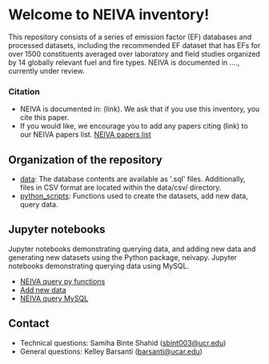 # Welcome to NEIVA inventory!

This repository consists of a series of emission factor (EF) databases and processed datasets, including the recommended EF dataset that has EFs for over 1500 constituents averaged over laboratory and field studies organized by 14 globally relevant fuel and fire types. NEIVA is documented in …., currently under review.

### Citation
* NEIVA is documented in: (link). We ask that if you use this inventory, you cite this paper.
* If you would like, we encourage you to add any papers citing (link) to our NEIVA papers list.
 [NEIVA papers list](https://docs.google.com/spreadsheets/d/1uXLA59hYS1TJNgUj3USroiDX7IaCfrBNx_SZjSJkd6Q/edit#gid=0)

## Organization of the repository

 * [data](data): The database contents are available as '.sql' files. Additionally, files in CSV format are located within the data/csv/ directory.
 * [python_scripts](python_scripts): Functions used to create the datasets, add new data, query data.

## Jupyter notebooks
Jupyter notebooks demonstrating querying data, and adding new data and generating new datasets using the Python package, neivapy. Jupyter notebooks demonstrating querying data using MySQL.
 * [NEIVA query py functions](https://colab.research.google.com/drive/1vQzswdGvSaY7e0h5NEYUGzO7EYRCzcib#scrollTo=cX16778RMa0h)
 * [Add new data](https://colab.research.google.com/drive/1jpa0urpn0FvVP8feotjDXzg791h7OWY4#scrollTo=yyGW1AjptmKF)
* [NEIVA query MySQL](https://colab.research.google.com/drive/1pqE0KIrTSNKXMlJWOzUgiSigi-a6ZH9Z#scrollTo=gI777gO7qPhY)

## Contact
* Technical questions: Samiha Binte Shahid (sbint003@ucr.edu)
* General questions: Kelley Barsanti (barsanti@ucar.edu)

